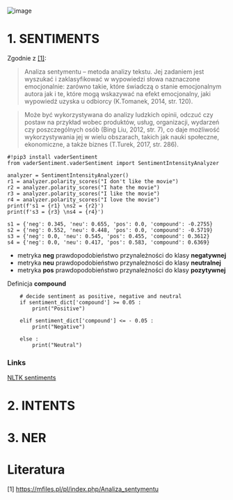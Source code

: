 ![image](https://user-images.githubusercontent.com/26519123/120105902-1a28d380-c15b-11eb-8221-ec55f238bc3b.png)

# 1. SENTIMENTS

Zgodnie z [[1]](https://mfiles.pl/pl/index.php/Analiza_sentymentu):

> Analiza sentymentu – metoda analizy tekstu. Jej zadaniem jest wyszukać i zaklasyfikować w wypowiedzi słowa naznaczone emocjonalnie: zarówno takie, które świadczą o stanie emocjonalnym autora jak i te, które mogą wskazywać na efekt emocjonalny, jaki wypowiedź uzyska u odbiorcy (K.Tomanek, 2014, str. 120).

> Może być wykorzystywana do analizy ludzkich opinii, odczuć czy postaw na przykład wobec produktów, usług, organizacji, wydarzeń czy poszczególnych osób (Bing Liu, 2012, str. 7), co daje możliwość wykorzystywania jej w wielu obszarach, takich jak nauki społeczne, ekonomiczne, a także biznes (T.Turek, 2017, str. 286).



```
#!pip3 install vaderSentiment
from vaderSentiment.vaderSentiment import SentimentIntensityAnalyzer

analyzer = SentimentIntensityAnalyzer()
r1 = analyzer.polarity_scores("I don't like the movie")
r2 = analyzer.polarity_scores("I hate the movie")
r3 = analyzer.polarity_scores("I like the movie")
r4 = analyzer.polarity_scores("I love the movie")
print(f's1 = {r1} \ns2 = {r2}')
print(f's3 = {r3} \ns4 = {r4}')
```
```
s1 = {'neg': 0.345, 'neu': 0.655, 'pos': 0.0, 'compound': -0.2755} 
s2 = {'neg': 0.552, 'neu': 0.448, 'pos': 0.0, 'compound': -0.5719}
s3 = {'neg': 0.0, 'neu': 0.545, 'pos': 0.455, 'compound': 0.3612} 
s4 = {'neg': 0.0, 'neu': 0.417, 'pos': 0.583, 'compound': 0.6369}
```

- metryka **neg** prawdopodobieństwo przynależności do klasy **negatywnej**
- metryka **neu** prawdopodobieństwo przynależności do klasy **neutralnej**
- metryka **pos** prawdopodobieństwo przynależności do klasy **pozytywnej**

Definicja **compound**
```
    # decide sentiment as positive, negative and neutral
    if sentiment_dict['compound'] >= 0.05 :
        print("Positive")
  
    elif sentiment_dict['compound'] <= - 0.05 :
        print("Negative")
  
    else :
        print("Neutral")
```

### Links
[NLTK sentiments](https://www.nltk.org/howto/sentiment.html)



# 2. INTENTS

# 3. NER

# Literatura
[1] https://mfiles.pl/pl/index.php/Analiza_sentymentu

